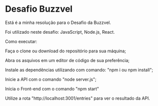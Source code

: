 # Desafio Buzzvel

Está é a minha resolução para o Desafio da Buzzvel.

Foi utilizado neste desafio: JavaScript, Node.js, React.

Como executar:

Faça o clone ou download do repositório para sua máquina;

Abra os asquivos em um editor de código de sua preferência;

Instale as dependências utilizando com comando: "npm i ou npm install";

Inicie a API com o comando "node server.js";

Inicia o Front-end com o comando "npm start"

Utilize a rota "http://localhost:3001/entries" para ver o resultado da API.
